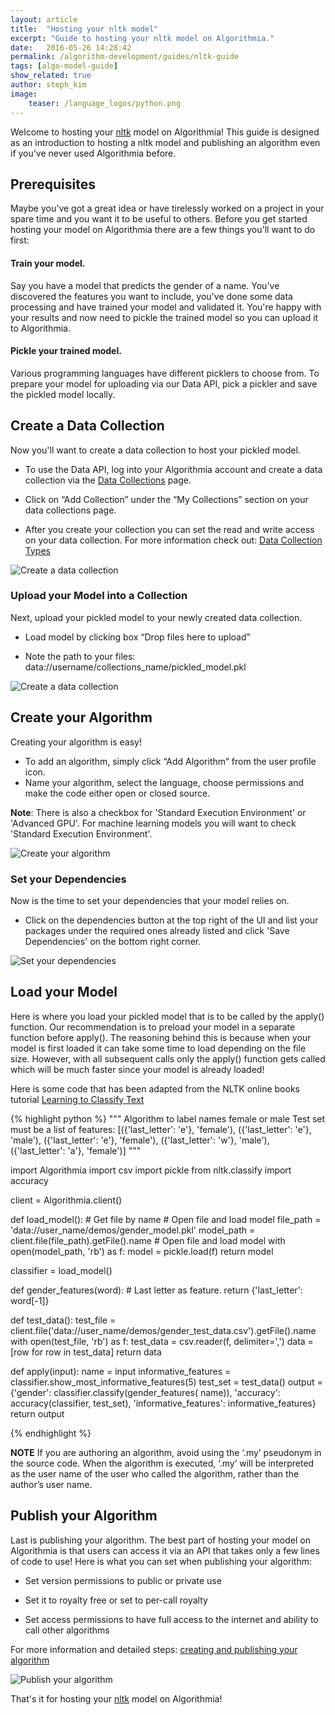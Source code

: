 ```yaml
---
layout: article
title:  "Hosting your nltk model"
excerpt: "Guide to hosting your nltk model on Algorithmia."
date:   2016-05-26 14:28:42
permalink: /algorithm-development/guides/nltk-guide
tags: [algo-model-guide]
show_related: true
author: steph_kim
image:
    teaser: /language_logos/python.png
---
```



Welcome to hosting your <a href="http://www.nltk.org/">nltk</a> model on Algorithmia!
This guide is designed as an introduction to hosting a nltk model and publishing an algorithm even if you’ve never used Algorithmia before.


## Prerequisites
Maybe you've got a great idea or have tirelessly worked on a project in your spare time and you want it to be useful to others. Before you get started hosting your model on Algorithmia there are a few things you'll want to do first:

#### Train your model. 
Say you have a model that predicts the gender of a name. You've discovered the features you want to include, you've done some data processing and have trained your model and validated it. You're happy with your results and now need to pickle the trained model so you can upload it to Algorithmia.

#### Pickle your trained model.
Various programming languages have different picklers to choose from. To prepare your model for uploading via our Data API, pick a pickler and save the pickled model locally.

## Create a Data Collection
Now you'll want to create a data collection to host your pickled model.

- To use the Data API, log into your Algorithmia account and create a data collection via the <a href="https://algorithmia.com/data/hosted">Data Collections</a> page.

- Click on “Add Collection” under the “My Collections” section on your data collections page.

- After you create your collection you can set the read and write access on your data collection. For more information check out: <a href="http://developers.algorithmia.com/application-development/data-sources/hosted-data-guide/">Data Collection Types</a>


<img src="/images/post_images/model_hosting/add_collection.png" alt="Create a data collection" class="screenshot">

### Upload your Model into a Collection
Next, upload your pickled model to your newly created data collection.

- Load model by clicking box “Drop files here to upload”

- Note the path to your files: data://username/collections_name/pickled_model.pkl

<img src="/images/post_images/model_hosting/add_collections_visual.png" alt="Create a data collection" class="screenshot">

## Create your Algorithm
Creating your algorithm is easy!

- To add an algorithm, simply click “Add Algorithm” from the user profile icon.
- Name your algorithm, select the language, choose permissions and make the code either open or closed source.

**Note**: There is also a checkbox for 'Standard Execution Environment' or 'Advanced GPU'. For machine learning models you will want to check 'Standard Execution Environment'.

<img src="/images/post_images/model_hosting/create_new_alg.png" alt="Create your algorithm" class="screenshot">

### Set your Dependencies
Now is the time to set your dependencies that your model relies on.

- Click on the dependencies button at the top right of the UI and list your packages under the required ones already listed and click 'Save Dependencies' on the bottom right corner.

<img src="/images/post_images/model_hosting/dependencies_nltk.png" alt="Set your dependencies" class="screenshot">

## Load your Model
Here is where you load your pickled model that is to be called by the apply() function.
Our recommendation is to preload your model in a separate function before apply(). The reasoning behind this is because when your model is first loaded it can take some time to load depending on the file size. However, with all subsequent calls only the apply() function gets called which will be much faster since your model is already loaded!

Here is some code that has been adapted from the NLTK online books tutorial <a href="www.nltk.org/book/ch06.html">Learning to Classify Text</a>

{% highlight python %}
"""
Algorithm to label names female or male
Test set must be a list of features: [({'last_letter': 'e'}, 'female'), 
({'last_letter': 'e'}, 'male'), ({'last_letter': 'e'}, 'female'), 
({'last_letter': 'w'}, 'male'), ({'last_letter': 'a'}, 'female')]
"""

import Algorithmia
import csv
import pickle
from nltk.classify import accuracy

client = Algorithmia.client()


def load_model():
    # Get file by name
    # Open file and load model
    file_path = 'data://user_name/demos/gender_model.pkl'
    model_path = client.file(file_path).getFile().name
    # Open file and load model
    with open(model_path, 'rb') as f:
        model = pickle.load(f)
        return model

classifier = load_model()


def gender_features(word):
    # Last letter as feature.
    return {'last_letter': word[-1]}

def test_data():
    test_file = client.file('data://user_name/demos/gender_test_data.csv').getFile().name
    with open(test_file, 'rb') as f:
        test_data = csv.reader(f, delimiter=',')
        data = [row for row in test_data]
        return data

def apply(input):
    name = input
    informative_features = classifier.show_most_informative_features(5)
    test_set = test_data()
    output = {'gender': classifier.classify(gender_features(
        name)), 'accuracy': accuracy(classifier, test_set),
        'informative_features': informative_features}
    return output

{% endhighlight %}

**NOTE** If you are authoring an algorithm, avoid using the ‘.my’ pseudonym in the source code. When the algorithm is executed, ‘.my’ will be interpreted as the user name of the user who called the algorithm, rather than the author’s user name.

## Publish your Algorithm
Last is publishing your algorithm. The best part of hosting your model on Algorithmia is that users can access it via an API that takes only a few lines of code to use! Here is what you can set when publishing your algorithm:

- Set version permissions to public or private use

- Set it to royalty free or set to per-call royalty

- Set access permissions to have full access to the internet and ability to call other algorithms

For more information and detailed steps: <a href="http://developers.algorithmia.com/basics/your_first_algo/">creating and publishing your algorithm</a>

<img src="/images/post_images/model_hosting/publish_alg.png" alt="Publish your algorithm" class="screenshot">

That's it for hosting your <a href="http://www.nltk.org/">nltk</a> model on Algorithmia!
